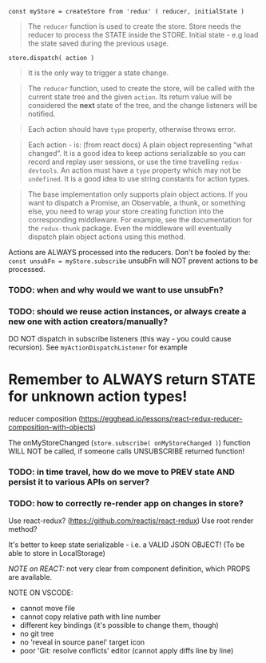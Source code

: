 
`const myStore = createStore from 'redux' ( reducer, initialState )`

> The `reducer` function is used to create the store.
Store needs the reducer to process the STATE inside the STORE.
Initial state - e.g load the state saved during the previous usage.

```store.dispatch( action )```
> It is the only way to trigger a state change.

> The `reducer` function, used to create the store, will be called with the
current state tree and the given `action`. Its return value will be
considered the **next** state of the tree, and the change listeners will
be notified.

> Each action should have `type` property, otherwise throws error.

> Each action - is: (from react docs)
 A plain object representing “what changed”. It is a good
  idea to keep actions serializable so you can record and replay user
  sessions, or use the time travelling `redux-devtools`. An action must
  have a `type` property which may not be `undefined`. It is a good idea
  to use string constants for action types.

> The base implementation only supports plain object actions. If you want
to dispatch a Promise, an Observable, a thunk, or something else, you
need to wrap your store creating function into the corresponding
middleware. For example, see the documentation for the `redux-thunk`
package. Even the middleware will eventually dispatch plain object
actions using this method.

Actions are ALWAYS processed into the reducers.
Don't be fooled by the:
    ```const unsubFn = myStore.subscribe```
unsubFn will NOT prevent actions to be processed.

### TODO: when and why would we want to use unsubFn?

### TODO: should we reuse action instances, or always create a new one with action creators/manually?

DO NOT dispatch in subscribe listeners (this way - you could cause recursion).
See `myActionDispatchListener` for example

# Remember to ALWAYS return STATE for unknown action types!

reducer composition (https://egghead.io/lessons/react-redux-reducer-composition-with-objects)

The onMyStoreChanged (`store.subscribe( onMyStoreChanged )`) function WILL NOT be called,
if someone calls UNSUBSCRIBE returned function!

### TODO: in time travel, how do we move to PREV state AND persist it to various APIs on server?

### TODO: how to correctly re-render app on changes in store?
Use react-redux? (https://github.com/reactjs/react-redux)
Use root render method?

It's better to keep state serializable - i.e. a VALID JSON OBJECT!
(To be able to store in LocalStorage)

*NOTE on REACT:* 
not very clear from component definition, which PROPS are available.

NOTE ON VSCODE:
- cannot move file
- cannot copy relative path with line number
- different key bindings (it's possible to change them, though)
- no git tree
- no 'reveal in source panel' target icon
- poor 'Git: resolve conflicts' editor (cannot apply diffs line by line)